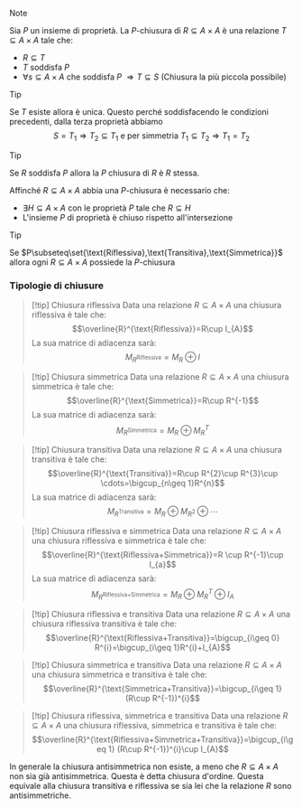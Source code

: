 >[!note]
>Sia $P$ un insieme di proprietà. La $P$-chiusura di $R\subseteq A\times A$ è una relazione $T\subseteq A\times A$ tale che:
>- $R\subseteq T$
>- $T$ soddisfa $P$
>- $\forall s\subseteq A\times A$ che soddisfa $P$ $\Longrightarrow T\subseteq S$ (Chiusura la più piccola possibile)

>[!tip]
>Se $T$ esiste allora è unica. Questo perché soddisfacendo le condizioni precedenti, dalla terza proprietà abbiamo $$S=T_{1}\Longrightarrow T_{2}\subseteq T_{1}\text{ e per simmetria }T_{1}\subseteq T_{2}\Longrightarrow T_{1}=T_{2}$$

>[!tip]
>Se $R$ soddisfa $P$ allora la $P$ chiusura di $R$ è $R$ stessa.

Affinché $R\subseteq A\times A$ abbia una $P$-chiusura è necessario che:
- $\exists H\subseteq A\times A$ con le proprietà $P$ tale che $R\subseteq H$
- L'insieme $P$ di proprietà è chiuso rispetto all'intersezione

>[!tip]
>Se $P\subseteq\set{\text{Riflessiva},\text{Transitiva},\text{Simmetrica}}$ allora ogni $R\subseteq A\times A$ possiede la $P$-chiusura

### Tipologie di chiusure
>[!tip] Chiusura riflessiva
>Data una relazione $R\subseteq A\times A$ una chiusura riflessiva è tale che: 
>$$\overline{R}^{\text{Riflessiva}}=R\cup I_{A}$$
>La sua matrice di adiacenza sarà: $$M_{R^{\text{Riflessiva}}}=M_{R}\oplus I$$

>[!tip] Chiusura simmetrica
>Data una relazione $R\subseteq A\times A$ una chiusura simmetrica è tale che: 
>$$\overline{R}^{\text{Simmetrica}}=R\cup R^{-1}$$
>La sua matrice di adiacenza sarà: $$M_{R^{\text{Simmetrica}}}=M_{R}\oplus M_{R}^{T}$$

>[!tip] Chiusura transitiva
>Data una relazione $R\subseteq A\times A$ una chiusura transitiva è tale che: $$\overline{R}^{\text{Transitiva}}=R\cup R^{2}\cup R^{3}\cup \cdots=\bigcup_{n\geq 1}R^{n}$$
>La sua matrice di adiacenza sarà: $$M_{R^{\text{Transitiva}}}=M_{R}\oplus M_{R^{2}}\oplus\cdots$$

>[!tip] Chiusura riflessiva e simmetrica
>Data una relazione $R\subseteq A\times A$ una chiusura riflessiva e simmetrica è tale che: $$\overline{R}^{\text{Riflessiva+Simmetrica}}=R \cup R^{-1}\cup I_{a}$$
>La sua matrice di adiacenza sarà: $$M_{R^{\text{Riflessiva+Simmetrica}}}=M_{R}\oplus M_{R}^{T}\oplus I_{A}$$

>[!tip] Chiusura riflessiva e transitiva
>Data una relazione $R\subseteq A\times A$ una chiusura riflessiva transitiva è tale che: $$\overline{R}^{\text{Riflessiva+Transitiva}}=\bigcup_{i\geq 0} R^{i}=\bigcup_{i\geq 1}R^{i}+I_{A}$$

>[!tip] Chiusura simmetrica e transitiva
>Data una relazione $R\subseteq A\times A$ una chiusura simmetrica e transitiva è tale che: $$\overline{R}^{\text{Simmetrica+Transitiva}}=\bigcup_{i\geq 1} (R\cup R^{-1})^{i}$$

>[!tip] Chiusura riflessiva, simmetrica e transitiva
>Data una relazione $R\subseteq A\times A$ una chiusura riflessiva, simmetrica e transitiva è tale che: $$\overline{R}^{\text{Riflessiva+Simmetrica+Transitiva}}=\bigcup_{i\geq 1} (R\cup R^{-1})^{i}\cup I_{A}$$

In generale la chiusura antisimmetrica non esiste, a meno che $R\subseteq A\times A$ non sia già antisimmetrica. Questa è detta chiusura d'ordine. Questa equivale alla chiusura transitiva e riflessiva se sia lei che la relazione $R$ sono antisimmetriche.

